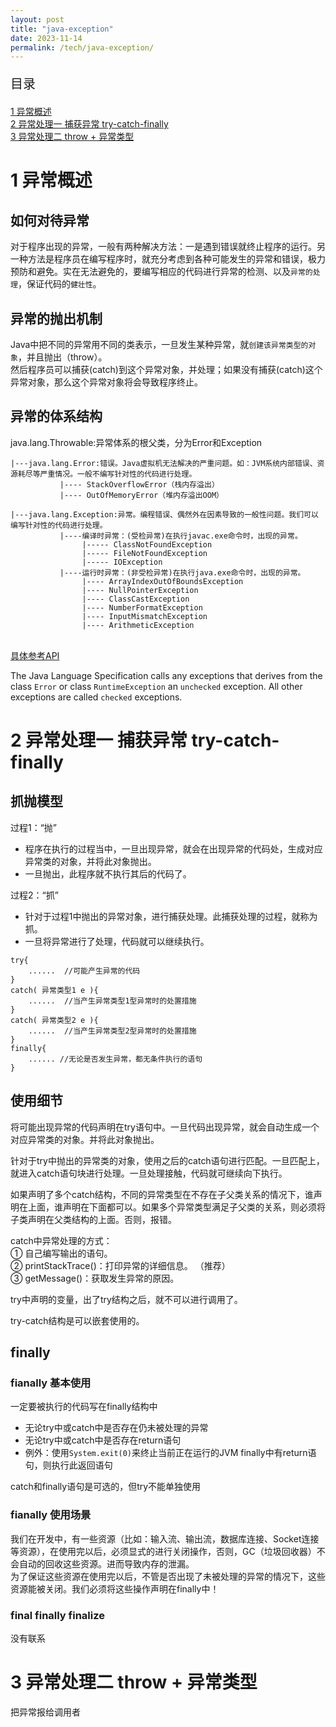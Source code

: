```yaml
---
layout: post
title: "java-exception"
date: 2023-11-14
permalink: /tech/java-exception/
---
```

<p style="font-size:20px;">目录</p>
<a href ="#1"> 1 异常概述 </a><br>
<a href ="#2"> 2 异常处理一 捕获异常 try-catch-finally </a><br>
<a href ="#3"> 3 异常处理二 throw + 异常类型</a><br>

<h1 id="1"> 1 异常概述</h1>

## 如何对待异常
 对于程序出现的异常，一般有两种解决方法：一是遇到错误就终止程序的运行。另一种方法是程序员在编写程序时，就充分考虑到各种可能发生的异常和错误，极力预防和避免。实在无法避免的，要编写相应的代码进行异常的检测、以及`异常的处理`，保证代码的`健壮性`。
## 异常的抛出机制
Java中把不同的异常用不同的类表示，一旦发生某种异常，就`创建该异常类型的对象`，并且抛出（throw）。<br>
然后程序员可以捕获(catch)到这个异常对象，并处理；如果没有捕获(catch)这个异常对象，那么这个异常对象将会导致程序终止。<br>
## 异常的体系结构
java.lang.Throwable:异常体系的根父类，分为Error和Exception<br>

    |---java.lang.Error:错误。Java虚拟机无法解决的严重问题。如：JVM系统内部错误、资源耗尽等严重情况。一般不编写针对性的代码进行处理。
               |---- StackOverflowError（栈内存溢出）
               |---- OutOfMemoryError（堆内存溢出OOM）

    |---java.lang.Exception:异常。编程错误、偶然外在因素导致的一般性问题。我们可以编写针对性的代码进行处理。
               |----编译时异常：(受检异常)在执行javac.exe命令时，出现的异常。
                    |----- ClassNotFoundException
                    |----- FileNotFoundException
                    |----- IOException
               |----运行时异常：(非受检异常)在执行java.exe命令时，出现的异常。
                    |---- ArrayIndexOutOfBoundsException
                    |---- NullPointerException
                    |---- ClassCastException
                    |---- NumberFormatException
                    |---- InputMismatchException
                    |---- ArithmeticException
<br>
<a href="https://www.runoob.com/manual/jdk11api/java.base/java/lang/Throwable.html" target="_blank">具体参考API</a><br>


The Java Language Specification calls any exceptions that derives from the class `Error` or class `RuntimeException` an `unchecked` exception. All other exceptions are called `checked` exceptions.


<h1 id="2"> 2 异常处理一 捕获异常 try-catch-finally</h1>

## 抓抛模型
过程1：“抛”
* 程序在执行的过程当中，一旦出现异常，就会在出现异常的代码处，生成对应异常类的对象，并将此对象抛出。
* 一旦抛出，此程序就不执行其后的代码了。<br>

过程2：“抓”
* 针对于过程1中抛出的异常对象，进行捕获处理。此捕获处理的过程，就称为抓。
* 一旦将异常进行了处理，代码就可以继续执行。
```
try{
	......	//可能产生异常的代码
}
catch( 异常类型1 e ){
	......	//当产生异常类型1型异常时的处置措施
}
catch( 异常类型2 e ){
	...... 	//当产生异常类型2型异常时的处置措施
}
finally{
	...... //无论是否发生异常，都无条件执行的语句
}
```

## 使用细节
将可能出现异常的代码声明在try语句中。一旦代码出现异常，就会自动生成一个对应异常类的对象。并将此对象抛出。<br>

针对于try中抛出的异常类的对象，使用之后的catch语句进行匹配。一旦匹配上，就进入catch语句块进行处理。一旦处理接触，代码就可继续向下执行。<br>
  
如果声明了多个catch结构，不同的异常类型在不存在子父类关系的情况下，谁声明在上面，谁声明在下面都可以。如果多个异常类型满足子父类的关系，则必须将子类声明在父类结构的上面。否则，报错。

catch中异常处理的方式：<br>
   ① 自己编写输出的语句。<br>
   ② printStackTrace()：打印异常的详细信息。 （推荐）<br>
   ③ getMessage()：获取发生异常的原因。<br>

try中声明的变量，出了try结构之后，就不可以进行调用了。

try-catch结构是可以嵌套使用的。
## finally
### fianally 基本使用
一定要被执行的代码写在finally结构中
* 无论try中或catch中是否存在仍未被处理的异常
* 无论try中或catch中是否存在return语句
* 例外：使用`System.exit(0)`来终止当前正在运行的JVM
finally中有return语句，则执行此返回语句<br>

catch和finally语句是可选的，但try不能单独使用<br>
### fianally 使用场景
我们在开发中，有一些资源（比如：输入流、输出流，数据库连接、Socket连接等资源），在使用完以后，必须显式的进行关闭操作，否则，GC（垃圾回收器）不会自动的回收这些资源。进而导致内存的泄漏。<br>
为了保证这些资源在使用完以后，不管是否出现了未被处理的异常的情况下，这些资源能被关闭。我们必须将这些操作声明在finally中！<br>

### final finally finalize
没有联系

<h1 id="3"> 3 异常处理二 throw + 异常类型</h1>
把异常报给调用者